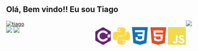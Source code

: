 ## Olá, Bem vindo!! Eu sou  Tiago 


<div>
<a href="https://github.com/TiagoX8/TiagoX8">
<img height="200em" img align="right" src="https://github-readme-stats.vercel.app/api/top-langs/?username=TiagoX8&layout=compact&langs_count=16&theme=midnight-purple"/>
</div>
 
<img align= "center" alt="tiago" height="300" width="450" src="https://user-images.githubusercontent.com/114080034/226197924-9f19f613-e4aa-4823-b344-1b21ffdcfadf.gif" play/>

 
<div>
  
<img align="right" alt="Tiago-JS" height="50" width="50" src="https://raw.githubusercontent.com/devicons/devicon/master/icons/javascript/javascript-plain.svg">
<img align="right" alt="Tiago-HTML" height="50" width="50" src="https://raw.githubusercontent.com/devicons/devicon/master/icons/html5/html5-plain.svg">
<img align="right" alt="Tiago-JS" height="50" width="50" src="https://raw.githubusercontent.com/devicons/devicon/master/icons/css3/css3-plain.svg">
<img align="right" alt="Tiago-JS" height="50" width="50" src="https://raw.githubusercontent.com/devicons/devicon/master/icons/python/python-plain.svg">
<img align="right" alt="Tiago-JS" height="50" width="50" src="https://raw.githubusercontent.com/devicons/devicon/master/icons/csharp/csharp-plain.svg">
</div>
 
 <div> 
  <a href = "mailto:thiagokroos21@gmail.com"><img src="https://img.shields.io/badge/-Gmail-%23333?style=for-the-badge&logo=gmail&logoColor=white" target="_blank"></a>
  <a href="https://www.linkedin.com/in/tiagodev08" target="_blank"><img src="https://img.shields.io/badge/-LinkedIn-%230077B5?style=for-the-badge&logo=linkedin&logoColor=white" target="_blank"></a> 
  
</div>
